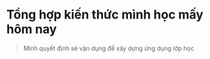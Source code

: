 # Tổng hợp kiến thức mình học mấy hôm nay

>Mình quyết định sẽ vận dụng để xây dựng ứng dụng lớp học
